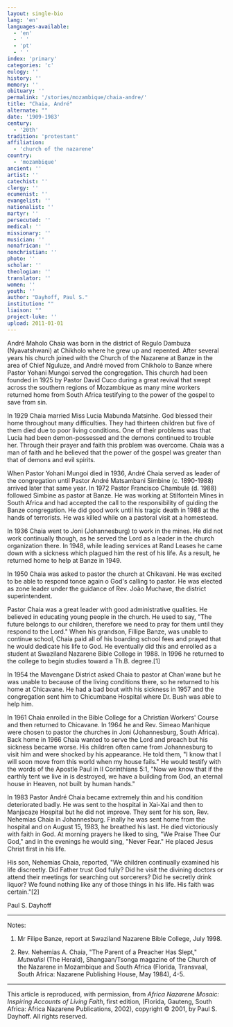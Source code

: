 ```yaml
---
layout: single-bio
lang: 'en'
languages-available:
  - 'en'
  - ' '
  - 'pt'
  - ' '
index: 'primary'
categories: 'c'
eulogy: ''
history: ''
memory: ''
obituary: ''
permalink: '/stories/mozambique/chaia-andre/'
title: "Chaia, André"
alternate: ""
date: '1909-1983'
century:
  - '20th'
tradition: 'protestant'
affiliation:
  - 'church of the nazarene'
country:
  - 'mozambique'
ancient: ''
artist: ''
catechist: ''
clergy: ''
ecumenist: ''
evangelist: ''
nationalist: ''
martyr: ''
persecuted: ''
medical: ''
missionary: ''
musician: ''
nonafrican: ''
nonchristian: ''
photo: ''
scholar: ''
theologian: ''
translator: ''
women: ''
youth: ''
author: "Dayhoff, Paul S."
institution: ""
liaison: ""
project-luke: ''
upload: 2011-01-01
---
```




André Maholo Chaia was born in the district of Regulo Dambuza (Nyavatshwani) at Chikholo where he grew up and repented.  After several years his church joined with the Church of the Nazarene at Banze in the area of Chief Nguluze, and André moved from Chikholo to Banze where Pastor Yohani Mungoi served the congregation. This church had been founded in 1925 by Pastor David Cuco during a great revival that swept across the southern regions of Mozambique as many mine workers returned home from South Africa testifying to the power of the gospel to save from sin.

In 1929 Chaia married Miss Lucia Mabunda Matsinhe.  God blessed their home throughout many difficulties.  They had thirteen children but five of them died due to poor living conditions.  One of their problems was that Lucia had been demon-possessed and the demons continued to trouble her.  Through their prayer and faith this problem was overcome. Chaia was a man of faith and he believed that the power of the gospel was greater than that of demons and evil spirits.

When Pastor Yohani Mungoi died in 1936, André Chaia served as leader of the congregation until Pastor André Matsambani Simbine (c. 1890-1988) arrived later that same year.   In 1972 Pastor Francisco Chambule (d. 1988) followed Simbine as pastor at Banze.  He was working at Stilfontein Mines in South Africa and had accepted the call to the responsibility of guiding the Banze congregation.  He did good work until his tragic death in 1988 at the hands of terrorists.  He was killed while on a pastoral visit at a homestead.

In 1936 Chaia went to Joni (Johannesburg) to work in the mines.  He did not work continually though, as he served the Lord as a leader in the church organization there. In 1948, while leading services at Rand Leases he came down with a sickness which plagued him the rest of his life.  As a result, he returned home to help at Banze in 1949.

In 1950 Chaia was asked to pastor the church at Chikavani. He was excited to be able to respond tonce again o God's calling to pastor.  He was elected as zone leader under the guidance of Rev. João Muchave, the district superintendent.

Pastor Chaia was a great leader with good administrative qualities.  He believed in educating young people in the church.  He used to say, "The future belongs to our children, therefore we need to pray for them until they respond to the Lord."  When his grandson, Fillipe Banze, was unable to continue school,  Chaia paid all of his boarding school fees and prayed that he would dedicate his life to God.  He eventually did this and enrolled as a student at Swaziland Nazarene Bible College in 1988.  In 1996 he returned to the college to begin studies toward a Th.B. degree.[1]

In 1954 the Mavengane District asked Chaia to pastor at Chan'wane but he was unable to because of the living conditions there, so he returned to his home at Chicavane.  He had a bad bout with his sickness in 1957 and the congregation sent him to Chicumbane Hospital where Dr. Bush was able to help him.

In 1961 Chaia enrolled in the Bible College for a Christian Workers' Course and then returned to Chicavane.  In 1964 he and Rev. Simeao Manhique were chosen to pastor the churches in Joni (Johannesburg, South Africa).  Back home in 1966 Chaia wanted to serve the Lord and preach but his sickness became worse.  His children often came from Johannesburg to visit him and were shocked by his appearance.  He told them, "I know that I will soon move from this world when my house fails."  He would testify with the words of the Apostle Paul in II Corinthians 5:1, "Now we know that if the earthly tent we live in is destroyed, we have a building from God, an eternal house in Heaven, not built by human hands."

In 1983 Pastor André Chaia became extremely thin and his condition deteriorated badly.  He was sent to the hospital in Xai-Xai and then to Manjacaze Hospital but he did not improve.  They sent for his son, Rev. Nehemias Chaia in Johannesburg.  Finally he was sent home from the hospital and on August 15, 1983, he breathed his last.  He died victoriously with faith in God.  At morning prayers he liked to sing, "We Praise Thee Our God," and in the evenings he would sing, "Never Fear."  He placed Jesus Christ first in his life.

His son, Nehemias Chaia, reported, "We children continually examined his life discreetly.  Did Father trust God fully?  Did he visit the divining doctors or attend their meetings for searching out sorcerers?  Did he secretly drink liquor?  We found nothing like any of those things in his life.  His faith was certain."[2]

Paul S. Dayhoff

---

Notes:

1. Mr Filipe Banze, report at Swaziland Nazarene Bible College, July 1998.

2. Rev. Nehemias A. Chaia, "The Parent of a Preacher Has Slept,"  *Mutwalisi* (The Herald), Shangaan/Tsonga magazine of the Church of the Nazarene in Mozambique and South Africa (Florida, Transvaal, South Africa: Nazarene Publishing House, May 1984), 4-5.

---

This article is reproduced, with permission, from *Africa Nazarene Mosaic: Inspiring Accounts of Living Faith*, first edition, (Florida, Gauteng, South Africa: Africa Nazarene Publications, 2002), copyright &copy; 2001, by Paul S. Dayhoff.  All rights reserved.